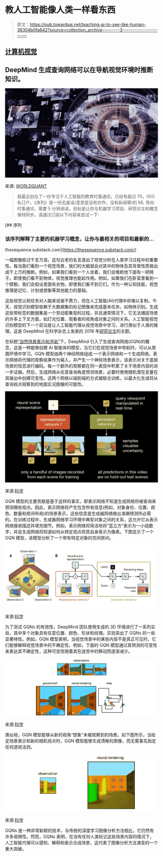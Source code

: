 # 教人工智能像人类一样看东西

> 原文：<https://pub.towardsai.net/teaching-ai-to-see-like-human-36304b0fa642?source=collection_archive---------3----------------------->

## [计算机视觉](https://towardsai.net/p/category/computer-vision)

## DeepMind 生成查询网络可以在导航视觉环境时推断知识。

![](img/f4e650e305f643102bced7fda88d73e9.png)

来源: [WORLDQUANT](https://www.weareworldquant.com/en/thought-leadership/understanding-images-computer-vision-in-flux/)

> 我最近创办了一份专注于人工智能的教育时事通讯，已经有超过 70，000 名订户。《序列》是一份无废话(意思是没有炒作，没有新闻等)的 ML 导向时事通讯，需要 5 分钟阅读。目标是让你与机器学习项目、研究论文和概念保持同步。请通过订阅以下内容来尝试一下:

[](https://thesequence.substack.com/) [## 序列

### 该序列解释了主要的机器学习概念，让你与最相关的项目和最新的…

thesequence.substack.com](https://thesequence.substack.com/) 

一幅图像胜过千言万语，这句古老的名言道出了视觉分析在人类学习过程中的重要性。每当我们看到一个视觉场景，我们的大脑就会对其中的物体及其背景性质做出成千上万的推断。例如，如果我们看到一个人坐着，我们会推断他下面有一把椅子。即使我们看不到物体，视觉推理也能起作用。例如，如果我们在卧室里看到一个壁橱，我们会假设里面有衣物，即使我们看不到它们。作为一种认知技能，视觉推理是记忆、计划或想象等其他能力的基础。

这些视觉认知任务对人脑来说毫不费力，但在人工智能(AI)代理中却难以复制。今天，视觉识别模型依赖于大数据集的标记图像来完成基本任务，如物体识别。生成这些带标签的数据集是一个劳动密集型的过程，并且通常情况下，它无法捕捉场景的许多上下文方面，如灯光位置、观看者的视角或对象之间的关系。人工智能视觉识别模型的下一个前沿是让人工智能代理从视觉场景中学习，进行类似于人类的推理。这是 DeepMind 在科学杂志上发表的 2018 年[研究论文](http://science.sciencemag.org/content/360/6394/1204.full?ijkey=kpkRRXA1ckHD6&keytype=ref&siteid=sci)的主题。

在标题[“自然场景表示和渲染”](http://science.sciencemag.org/content/360/6394/1204.full?ijkey=kpkRRXA1ckHD6&keytype=ref&siteid=sci)下，DeepMind 引入了生成查询网络(GQN)的概念，这是一种能够创建 AI 智能体的模型，当它们在视觉场景中导航时，可以从周围环境中学习。GQN 模型由两个神经网络组成:一个表示网络和一个生成网络。表示网络将代理的观察结果作为输入，并产生一个神经场景表示，该表示对关于底层场景的信息进行编码。每一个额外的观察都在同一表现中积累了关于场景内容的进一步证据。然后，生成网络从任意查询角度预测场景，必要时使用随机潜在变量在其输出中创建可变性。这两个网络以端到端的方式被联合训练，以最大化生成将从查询视点观察到的地面实况图像的可能性。

![](img/81806afbe4e51e7d86df4489eafd358b.png)

来源:[科学](https://science.sciencemag.org/content/360/6394/1204.full?ijkey=kpkRRXA1ckHD6&keytype=ref&siteid=sci)

GQN 模型的主要贡献是基于这样的事实，即表示网络不知道生成网络将被查询来预测哪些视点。因此，表示网络将产生包含所有信息(例如，对象身份、位置、颜色、数量和房间布局)的场景表示，这些信息是生成器网络做出准确预测所必需的。在训练过程中，生成器网络学习环境中典型对象之间的关系，这允许它从表示网络接收描述并填充细节。例如，表示网络将简洁地将“蓝立方”表示为一小组数字，并且生成网络将知道如何从特定视点将其自身表示为像素。下图显示了一个 GQN 模型，该模型分析了一个带有特定对象的空间房间。

![](img/fb71b466487a8014a425ebd14a638f76.png)

来源:[科学](https://science.sciencemag.org/content/360/6394/1204.full?ijkey=kpkRRXA1ckHD6&keytype=ref&siteid=sci)

为了测试 GQNs 的有效性，DeepMind 团队使用生成的 3D 环境进行了一系列实验，其中多个对象具有任意位置、颜色、形状和纹理。实验突出了 GQNs 的一些显著特性。例如，GQN 模型表明，当视觉场景中的某些内容不是真正可见时，它们能够解释视觉场景中的不确定性。例如，下面的 GQN 模型通过其预测的可变性来表达其不确定性，这种可变性随着其在迷宫中的移动而逐渐减少。

![](img/9a4b0999f267bdcde799665663fc8ae3.png)

来源:[科学](https://science.sciencemag.org/content/360/6394/1204.full?ijkey=kpkRRXA1ckHD6&keytype=ref&siteid=sci)

类似地，GQN 模型能够从新的视角“想象”未被观察到的场景。如下图所示，当给定场景表示和新的相机视点时，GQN 模型能够生成清晰的图像，而无需事先指定任何透视法则。

![](img/c9e5f9f5359c3d96c7daf3cdebef0cfa.png)

来源:[科学](https://science.sciencemag.org/content/360/6394/1204.full?ijkey=kpkRRXA1ckHD6&keytype=ref&siteid=sci)

GQNs 是一种非常新颖的技术，与传统的深度学习图像分析方法相比，它仍然有许多局限性。然而，GQNs 表明，在没有任何人类标记这些场景内容的情况下，人工智能代理可以感知、解释和表示合成场景，这代表了图像分析方法演变的一个重大突破。
